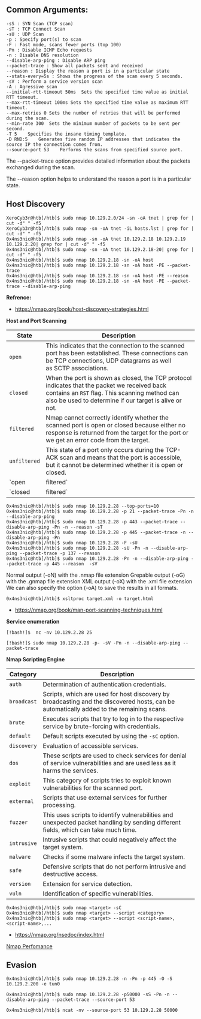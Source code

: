 ## Common Arguments:

```
-sS : SYN Scan (TCP scan)
-sT : TCP Connect Scan
-sU : UDP Scan
-p : Specify port(s) to scan
-F : Fast mode, scans fewer ports (top 100)
-Pn : Disable ICMP Echo requests
-n : Disable DNS resolution
--disable-arp-ping : Disable ARP ping
--packet-trace : Show all packets sent and received
--reason : Display the reason a port is in a particular state
--stats-every=5s : Shows the progress of the scan every 5 seconds.
-sV : Perform a service version scan
-A : Agressive scan
--initial-rtt-timeout 50ms	Sets the specified time value as initial RTT timeout.
--max-rtt-timeout 100ms	Sets the specified time value as maximum RTT timeout.
--max-retries 0	Sets the number of retries that will be performed during the scan.
--min-rate 300	Sets the minimum number of packets to be sent per second.
-T 5	Specifies the insane timing template.
-D RND:5	Generates five random IP addresses that indicates the source IP the connection comes from.
--source-port 53	Performs the scans from specified source port.
```

The --packet-trace option provides detailed information about the packets exchanged during the scan.

The --reason option helps to understand the reason a port is in a particular state.


## Host Discovery

```
XeroCyb3r@htb[/htb]$ sudo nmap 10.129.2.0/24 -sn -oA tnet | grep for | cut -d" " -f5
XeroCyb3r@htb[/htb]$ sudo nmap -sn -oA tnet -iL hosts.lst | grep for | cut -d" " -f5
0x4ns3nic@htb[/htb]$ sudo nmap -sn -oA tnet 10.129.2.18 10.129.2.19 10.129.2.20| grep for | cut -d" " -f5
0x4ns3nic@htb[/htb]$ sudo nmap -sn -oA tnet 10.129.2.18-20| grep for | cut -d" " -f5
0x4ns3nic@htb[/htb]$ sudo nmap 10.129.2.18 -sn -oA host 
0x4ns3nic@htb[/htb]$ sudo nmap 10.129.2.18 -sn -oA host -PE --packet-trace 
0x4ns3nic@htb[/htb]$ sudo nmap 10.129.2.18 -sn -oA host -PE --reason 
0x4ns3nic@htb[/htb]$ sudo nmap 10.129.2.18 -sn -oA host -PE --packet-trace --disable-arp-ping 
```

**Refrence:**

- https://nmap.org/book/host-discovery-strategies.html  

**Host and Port Scanning**


| State             | Description                                                                                                                                                                                             |
| ----------------- | ------------------------------------------------------------------------------------------------------------------------------------------------------------------------------------------------------- |
| `open`            | This indicates that the connection to the scanned port has been established. These connections can be TCP connections, UDP datagrams as well as SCTP associations.                                      |
| `closed`          | When the port is shown as closed, the TCP protocol indicates that the packet we received back contains an `RST` flag. This scanning method can also be used to determine if our target is alive or not. |
| `filtered`        | Nmap cannot correctly identify whether the scanned port is open or closed because either no response is returned from the target for the port or we get an error code from the target.                  |
| `unfiltered`      | This state of a port only occurs during the TCP-ACK scan and means that the port is accessible, but it cannot be determined whether it is open or closed.                                               |
| `open|filtered`   | If we do not get a response for a specific port, `Nmap` will set it to that state. This indicates that a firewall or packet filter may protect the port.                                                |
| `closed|filtered` | This state only occurs in the IP ID idle scans and indicates that it was impossible to determine if the scanned port is closed or filtered by a firewall.                                               |

```
0x4ns3nic@htb[/htb]$ sudo nmap 10.129.2.28 --top-ports=10
0x4ns3nic@htb[/htb]$ sudo nmap 10.129.2.28 -p 21 --packet-trace -Pn -n --disable-arp-ping
0x4ns3nic@htb[/htb]$ sudo nmap 10.129.2.28 -p 443 --packet-trace --disable-arp-ping -Pn -n --reason -sT
0x4ns3nic@htb[/htb]$ sudo nmap 10.129.2.28 -p 445 --packet-trace -n --disable-arp-ping -Pn
0x4ns3nic@htb[/htb]$ sudo nmap 10.129.2.28 -F -sU
0x4ns3nic@htb[/htb]$ sudo nmap 10.129.2.28 -sU -Pn -n --disable-arp-ping --packet-trace -p 137 --reason
0x4ns3nic@htb[/htb]$ sudo nmap 10.129.2.28 -Pn -n --disable-arp-ping --packet-trace -p 445 --reason  -sV
```

Normal output (-oN) with the .nmap file extension
Grepable output (-oG) with the .gnmap file extension
XML output (-oX) with the .xml file extension
We can also specify the option (-oA) to save the results in all formats. 

`0x4ns3nic@htb[/htb]$ xsltproc target.xml -o target.html`

- https://nmap.org/book/man-port-scanning-techniques.html

**Service enumeration**

`[!bash!]$  nc -nv 10.129.2.28 25`

`[!bash!]$ sudo nmap 10.129.2.28 -p- -sV -Pn -n --disable-arp-ping --packet-trace
`


**Nmap Scripting Engine**

| Category    | Description                                                                                                                             |
| ----------- | --------------------------------------------------------------------------------------------------------------------------------------- |
| `auth`      | Determination of authentication credentials.                                                                                            |
| `broadcast` | Scripts, which are used for host discovery by broadcasting and the discovered hosts, can be automatically added to the remaining scans. |
| `brute`     | Executes scripts that try to log in to the respective service by brute-forcing with credentials.                                        |
| `default`   | Default scripts executed by using the `-sC` option.                                                                                     |
| `discovery` | Evaluation of accessible services.                                                                                                      |
| `dos`       | These scripts are used to check services for denial of service vulnerabilities and are used less as it harms the services.              |
| `exploit`   | This category of scripts tries to exploit known vulnerabilities for the scanned port.                                                   |
| `external`  | Scripts that use external services for further processing.                                                                              |
| `fuzzer`    | This uses scripts to identify vulnerabilities and unexpected packet handling by sending different fields, which can take much time.     |
| `intrusive` | Intrusive scripts that could negatively affect the target system.                                                                       |
| `malware`   | Checks if some malware infects the target system.                                                                                       |
| `safe`      | Defensive scripts that do not perform intrusive and destructive access.                                                                 |
| `version`   | Extension for service detection.                                                                                                        |
| `vuln`      | Identification of specific vulnerabilities.                                                                                             |

```
0x4ns3nic@htb[/htb]$ sudo nmap <target> -sC
0x4ns3nic@htb[/htb]$ sudo nmap <target> --script <category>
0x4ns3nic@htb[/htb]$ sudo nmap <target> --script <script-name>,<script-name>,...
```

- https://nmap.org/nsedoc/index.html

[Nmap Perfomance](https://nmap.org/book/man-performance.html)

## Evasion

`0x4ns3nic@htb[/htb]$ sudo nmap 10.129.2.28 -n -Pn -p 445 -O -S 10.129.2.200 -e tun0`

`0x4ns3nic@htb[/htb]$ sudo nmap 10.129.2.28 -p50000 -sS -Pn -n --disable-arp-ping --packet-trace --source-port 53`

`0x4ns3nic@htb[/htb]$ ncat -nv --source-port 53 10.129.2.28 50000`


